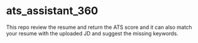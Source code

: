 # ats_assistant_360
This repo review the resume and return the ATS score and it can also match your resume with the uploaded JD and suggest the missing keywords.

